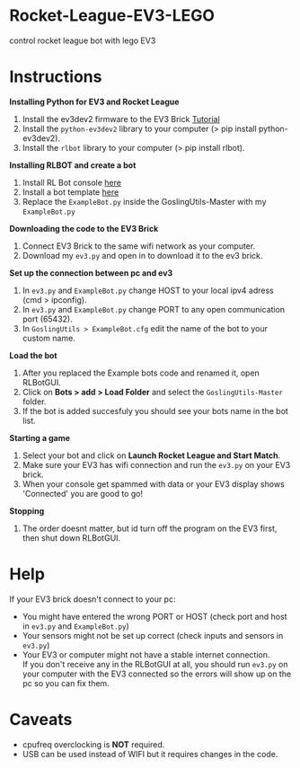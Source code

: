 # Rocket-League-EV3-LEGO
control rocket league bot with lego EV3

# Instructions
**Installing Python for EV3 and Rocket League**  
1) Install the ev3dev2 firmware to the EV3 Brick [Tutorial](https://www.ev3dev.org/docs/getting-started/)
2) Install the `python-ev3dev2` library to your computer (> pip install python-ev3dev2).
3) Install the `rlbot` library to your computer (> pip install rlbot).

**Installing RLBOT and create a bot**  
1) Install RL Bot console [here](https://rlbot.org/)
2) Install a bot template [here](https://github.com/ddthj/GoslingUtils)
3) Replace the `ExampleBot.py` inside the GoslingUtils-Master with my `ExampleBot.py`

**Downloading the code to the EV3 Brick**  
1) Connect EV3 Brick to the same wifi network as your computer.
2) Download my `ev3.py` and open in to download it to the ev3 brick.

**Set up the connection between pc and ev3**  
1) In `ev3.py` and `ExampleBot.py` change HOST to your local ipv4 adress (cmd > ipconfig).
2) In `ev3.py` and `ExampleBot.py` change PORT to any open communication port (65432).
3) In `GoslingUtils > ExampleBot.cfg` edit the name of the bot to your custom name.

**Load the bot**  
1) After you replaced the Example bots code and renamed it, open RLBotGUI.
2) Click on **Bots > add > Load Folder** and select the `GoslingUtils-Master` folder.
3) If the bot is added succesfuly you should see your bots name in the bot list.

**Starting a game**  
1) Select your bot and click on **Launch Rocket League and Start Match**.
2) Make sure your EV3 has wifi connection and run the `ev3.py` on your EV3 brick.
3) When your console get spammed with data or your EV3 display shows 'Connected' you are good to go!

**Stopping**  
1) The order doesnt matter, but id turn off the program on the EV3 first, then shut down RLBotGUI.

# Help
If your EV3 brick doesn't connect to your pc:  
- You might have entered the wrong PORT or HOST (check port and host in `ev3.py` and `ExampleBot.py`)  
- Your sensors might not be set up correct (check inputs and sensors in `ev3.py`)  
- Your EV3 or computer might not have a stable internet connection.  
If you don't receive any in the RLBotGUI at all, you should run `ev3.py` on your computer with the EV3 connected so the errors will show up on the pc so you can fix them.

# Caveats
- cpufreq overclocking is **NOT** required.
- USB can be used instead of WIFI but it requires changes in the code.